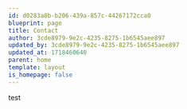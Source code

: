 ```yaml
---
id: d0283a8b-b206-439a-857c-44267172cca0
blueprint: page
title: Contact
author: 3cde8979-9e2c-4235-8275-1b6545aee897
updated_by: 3cde8979-9e2c-4235-8275-1b6545aee897
updated_at: 1718460640
parent: home
template: layout
is_homepage: false
---
```

test